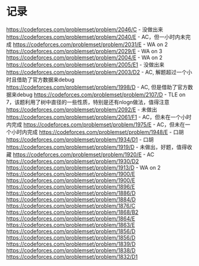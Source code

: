 # 记录

https://codeforces.com/problemset/problem/2046/C - 没做出来
https://codeforces.com/problemset/problem/2040/E - AC，但一小时内未完成
https://codeforces.com/problemset/problem/2031/E - WA on 2
https://codeforces.com/problemset/problem/2029/E - WA on 3
https://codeforces.com/problemset/problem/2004/E - WA on 2
https://codeforces.com/problemset/problem/2005/E1 - 没做出来
https://codeforces.com/problemset/problem/2003/D2 - AC, 解题超过一个小时且借助了官方数据来debug
https://codeforces.com/problemset/problem/1998/D - AC, 但是借助了官方数据来debug
https://codeforces.com/problemset/problem/2107/D - TLE on 7，该题利用了树中直径的一些性质，特别是还有nlogn做法，值得注意
https://codeforces.com/problemset/problem/2092/E - 未做出
https://codeforces.com/problemset/problem/2061/F1 - AC，但未在一个小时内完成
https://codeforces.com/problemset/problem/1975/E - AC，但未在一个小时内完成
https://codeforces.com/problemset/problem/1948/E - 口胡
https://codeforces.com/problemset/problem/1934/D1 - 口胡
https://codeforces.com/problemset/problem/1919/D - 未做出，好题，值得收藏
https://codeforces.com/problemset/problem/1920/E - AC
https://codeforces.com/problemset/problem/1930/D2
https://codeforces.com/problemset/problem/1913/D - WA on 2
https://codeforces.com/problemset/problem/1900/E
https://codeforces.com/problemset/problem/1900/E
https://codeforces.com/problemset/problem/1896/E
https://codeforces.com/problemset/problem/1886/D
https://codeforces.com/problemset/problem/1884/D
https://codeforces.com/problemset/problem/1876/C
https://codeforces.com/problemset/problem/1868/B2
https://codeforces.com/problemset/problem/1864/E
https://codeforces.com/problemset/problem/1863/E
https://codeforces.com/problemset/problem/1856/D
https://codeforces.com/problemset/problem/1856/D
https://codeforces.com/problemset/problem/1839/D
https://codeforces.com/problemset/problem/1838/D
https://codeforces.com/problemset/problem/1832/D1




